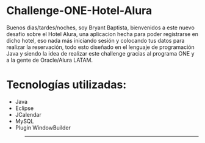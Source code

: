 # Challenge-ONE-Hotel-Alura
Buenos dias/tardes/noches, soy Bryant Baptista, bienvenidos a este nuevo desafio sobre el Hotel Alura, una aplicacion hecha para poder registrarse en dicho hotel, eso nada más iniciando sesión y colocando tus datos para realizar la reservación, todo esto diseñado en el lenguaje de programación Java y siendo la idea de realizar este challenge gracias al programa ONE y a la gente de Oracle/Alura LATAM.

# Tecnologías utilizadas:

<ul>
  <li>Java</li>
  <li>Eclipse</li>
  <li>JCalendar</li>
  <li>MySQL</li>
  <li>Plugin WindowBuilder</li>
<ul> 
<hr>


